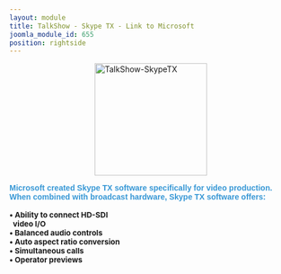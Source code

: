 ```yaml
---
layout: module
title: TalkShow - Skype TX - Link to Microsoft
joomla_module_id: 655
position: rightside
---
```

<div><a href="https://media.skype.com/skype-tx/" target="_blank"><img style="display: block; margin-left: auto; margin-right: auto;" alt="TalkShow-SkypeTX" src="{{"images/talkshow/TalkShow-SkypeTX.png" | cdn }}" width="200" /></a></div>
<p><span style="font-family: arial, helvetica, sans-serif;"><strong><span style="color: #3697d5;">Microsoft created Skype TX software specifically for video production. When combined with broadcast hardware, Skype TX software offers:<br /></span></strong><span style="color: #0000ff;"><br /></span></span><span style="font-size: 10pt;"><strong>• Ability to connect HD-SDI <br />&nbsp; video I/O </strong></span><br /><span style="font-size: 10pt;"><strong>• Balanced audio controls </strong></span><br /><span style="font-size: 10pt;"><strong>• Auto aspect ratio conversion </strong></span><br /><span style="font-size: 10pt;"><strong>• Simultaneous calls </strong></span><br /><span style="font-size: 10pt;"><strong>• Operator previews</strong></span></p>
